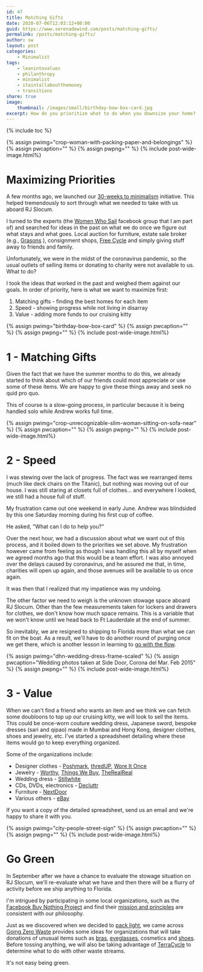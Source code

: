 ```yaml
---
id: 47
title: Matching Gifts
date: 2020-07-06T12:03:12+00:00
guid: https://www.serenadewind.com/posts/matching-gifts/
permalink: /posts/matching-gifts/
author: sw
layout: post
categories:
    - Minimalist
tags:
    - leanintovalues
    - philanthropy
    - minimalist
    - itaintallaboutthemoney
    - transitions
share: true
image:
    thumbnail: /images/small/birthday-bow-box-card.jpg 
excerpt: How do you prioritize what to do when you downsize your home? We independently came to the same conclusion - to maximize matching gifts is our first priority, then speed and lastly value. 
---
```

{% include toc %}

{% assign pwimg="crop-woman-with-packing-paper-and-belongings" %}
{% assign pwcaption="" %}
{% assign pwpng="" %}
{% include post-wide-image.html%}

# Maximizing Priorities

A few months ago, we launched our [30-weeks to minimalism](/posts/30-weeks-to-minimalism/) initiative. This helped tremendously to sort through what we needed to take with us aboard RJ Slocum.

I turned to the experts (the [Women Who Sail](https://www.facebook.com/groups/WomenWhoSail/) facebook group that I am part of) and searched for ideas in the past on what we do once we figure out what stays and what goes. Local auction for furniture, estate sale broker (e.g., [Grasons](https://www.grasons.com/estate-sale-companies/north-orange-county-estate-sales/) ), consignment shops, [Free Cycle](https://www.freecycle.org/) and simply giving stuff away to friends and family.

Unfortunately, we were in the midst of the coronavirus pandemic, so the usual outlets of selling items or donating to charity were not available to us. What to do?

I took the ideas that worked in the past and weighed them against our goals. In order of priority, here is what we want to maximize first:

1.  Matching gifts - finding the best homes for each item
2.  Speed - showing progress while not living in disarray
3.  Value - adding more funds to our cruising kitty

{% assign pwimg="birthday-bow-box-card" %}
{% assign pwcaption="" %}
{% assign pwpng="" %}
{% include post-wide-image.html%}

# 1 - Matching Gifts

Given the fact that we have the summer months to do this, we already started to think about which of our friends could most appreciate or use some of these items. We are happy to give these things away and seek no quid pro quo.

This of course is a slow-going process, in particular because it is being handled solo while Andrew works full time.

{% assign pwimg="crop-unrecognizable-slim-woman-sitting-on-sofa-near" %}
{% assign pwcaption="" %}
{% assign pwpng="" %}
{% include post-wide-image.html%}

# 2 - Speed

I was stewing over the lack of progress. The fact was we rearranged items (much like deck chairs on the Titanic), but nothing was moving out of our house. I was still staring at closets full of clothes... and everywhere I looked, we still had a house full of stuff.

My frustration came out one weekend in early June. Andrew was blindsided by this one Saturday morning during his first cup of coffee.

He asked, "What can I do to help you?"

Over the next hour, we had a discussion about what we want out of this process, and it boiled down to the priorities we set above. My frustration however came from feeling as though I was handling this all by myself when we agreed months ago that this would be a team effort. I was also annoyed over the delays caused by coronavirus, and he assured me that, in time, charities will open up again, and those avenues will be available to us once again.

It was then that I realized that my impatience was my undoing.

The other factor we need to weigh is the unknown stowage space aboard RJ Slocum. Other than the few measurements taken for lockers and drawers for clothes, we don't know how much space remains. This is a variable that we won't know until we head back to Ft Lauderdale at the end of summer.

So inevitably, we are resigned to shipping to Florida more than what we can fit on the boat. As a result, we'll have to do another round of purging once we get there, which is another lesson in learning to [go with the flow](/posts/going-with-the-flow/).

{% assign pwimg="dhn-wedding-dress-frame-scaled" %}
{% assign pwcaption="Wedding photos taken at Side Door, Corona del Mar. Feb 2015" %}
{% assign pwpng="" %}
{% include post-wide-image.html%}

# 3 - Value

When we can't find a friend who wants an item and we think we can fetch some doubloons to top up our cruising kitty, we will look to sell the items. This could be once-worn couture wedding dress, Japanese sword, bespoke dresses (sari and qipao) made in Mumbai and Hong Kong, designer clothes, shoes and jewelry, etc. I've started a spreadsheet detailing where these items would go to keep everything organized.

Some of the organizations include:

-   Designer clothes - [Poshmark](https://poshmark.com/), [thredUP](https://www.thredup.com/), [Wore It Once](https://www.woreitonce.com/)
-   Jewelry - [Worthy](https://www.worthy.com/), [Things We Buy](https://www.thingswebuy.com/), [TheRealReal](https://www.therealreal.com/)
-   Wedding dress - [Stillwhite](https://www.stillwhite.com/)
-   CDs, DVDs, electronics - [Decluttr](https://www.decluttr.com/)
-   Furniture - [NextDoor](https://nextdoor.com/)
-   Various others - [eBay](https://ebay.com/)

If you want a copy of the detailed spreadsheet, send us an email and we're happy to share it with you.

{% assign pwimg="city-people-street-sign" %}
{% assign pwcaption="" %}
{% assign pwpng="" %}
{% include post-wide-image.html%}

# Go Green

In September after we have a chance to evaluate the stowage situation on RJ Slocum, we'll re-evaluate what we have and then there will be a flurry of activity before we ship anything to Florida.

I'm intrigued by participating in some local organizations, such as the [Facebook Buy Nothing Project](https://www.facebook.com/BuyNothingProject/) and find their [mission and principles](https://buynothingproject.org/about/mission-and-principles/) are consistent with our philosophy.

Just as we discovered when we decided to [pack light](/posts/packing-light/), we came across [Going Zero Waste](https://www.goingzerowaste.com/blog/how-to-donate-or-recycle-unusual-items) provides some ideas for organizations that will take donations of unusual items such as [bras](http://www.donateswimsuits.com/), [eyeglasses](https://www.lionsclubs.org/en/resources-for-members/resource-center/recycle-eyeglasses), cosmetics and [shoes](http://www.morefoundationgroup.org/how-it-works/). Before tossing anything, we will also be taking advantage of [TerraCycle](https://www.terracycle.com/en-US/) to determine what to do with other waste streams.

It's not easy being green.